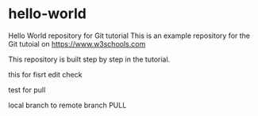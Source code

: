 # hello-world
Hello World repository for Git tutorial
This is an example repository for the Git tutoial on https://www.w3schools.com

This repository is built step by step in the tutorial.

this for fisrt edit check

test for pull


local branch to remote branch PULL
